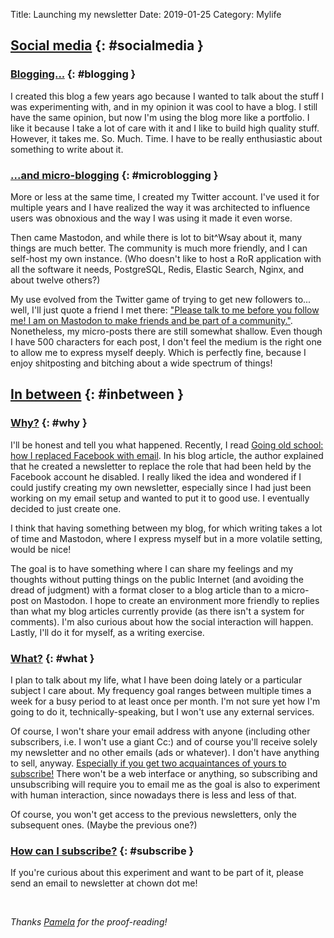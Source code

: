 Title: Launching my newsletter
Date: 2019-01-25
Category: Mylife

## [Social media](#socialmedia) {: #socialmedia }

### [Blogging...](#blogging) {: #blogging }

I created this blog a few years ago because I wanted to talk about the stuff I
was experimenting with, and in my opinion it was cool to have a blog. I still have
the same opinion, but now I'm using the blog more like a portfolio. I like it
because I take a lot of care with it and I like to build high quality stuff. However,
it takes me. So. Much. Time. I have to be really enthusiastic about something to
write about it.

### [...and micro-blogging](#microblogging) {: #microblogging }

More or less at the same time, I created my Twitter account. I've used it for
multiple years and I have realized the way it was architected to influence users was obnoxious and the way I was using it made it even worse.

Then came Mastodon, and while there is lot to bit^Wsay about it, many things
are much better. The community is much more friendly, and I can self-host my own
instance. (Who doesn't like to host a RoR application with all the software it
needs, PostgreSQL, Redis, Elastic Search, Nginx, and about twelve others?)

My use evolved from the Twitter game of trying to get new followers to...
well, I'll just quote a friend I met there: ["Please talk to me before you
follow me! I am on Mastodon to make friends and be part of a
community."](https://octodon.social/@stoof/101360489620753545). Nonetheless, my
micro-posts there are still somewhat shallow. Even though I have 500 characters for
each post, I don't feel the medium is the right one to allow me to express myself deeply.
Which is perfectly fine, because I enjoy shitposting and bitching about a wide
spectrum of things!

## [In between](#inbetween) {: #inbetween }

### [Why?](#why) {: #why }

I'll be honest and tell you what happened. Recently, I read [Going old school: how I
replaced Facebook with
email](https://blog.chaddickerson.com/2019/01/09/replacing-facebook/). In his
blog article, the author explained that he created a newsletter to replace the role that had been held by the Facebook account he disabled. I really liked the idea and wondered
if I could justify creating my own newsletter, especially since I had just
been working on my email setup and wanted to put it to good use. I eventually
decided to just create one.

I think that having something between my blog, for which writing takes a lot
of time and Mastodon, where I express myself but in a more volatile setting, would be nice!

The goal is to have something where I can share my feelings and my thoughts
without putting things on the public Internet (and avoiding the dread of judgment)
with a format closer to a blog article than to a micro-post on Mastodon. I hope to
create an environment more friendly to replies than what my blog articles
currently provide (as there isn't a system for comments). I'm also
curious about how the social interaction will happen. Lastly, I'll do it for
myself, as a writing exercise.

### [What?](#what) {: #what }

I plan to talk about my life, what I have been doing lately or a
particular subject I care about. My frequency goal ranges between multiple times a
week for a busy period to at least once per month. I'm not sure yet how I'm
going to do it, technically-speaking, but I won't use any external services.

Of course, I won't share your email address with anyone (including other
subscribers, i.e. I won't use a giant Cc:) and of course you'll receive solely
my newsletter and no other emails (ads or whatever). I don't have anything to
sell, anyway. [Especially if you get two acquaintances of yours to
subscribe!](https://en.wikipedia.org/wiki/Pyramid_scheme#The_%22eight_ball%22_model)
There won't be a web interface or anything, so subscribing and unsubscribing
will require you to email me as the goal is also to experiment with human
interaction, since nowadays there is less and less of that.

Of course, you won't get access to the previous newsletters, only the
subsequent ones. (Maybe the previous one?)

### [How can I subscribe?](#subscribe) {: #subscribe }

If you're curious about this experiment and want to be part of it, please send an email
to newsletter at chown dot me!

<br/>

*Thanks [Pamela](https://bsd.network/@pamela) for the proof-reading!*

